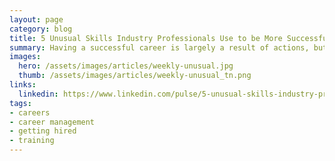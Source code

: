 ```yaml
---
layout: page
category: blog
title: 5 Unusual Skills Industry Professionals Use to be More Successful in their Careers
summary: Having a successful career is largely a result of actions, but also your re-action to opportunities and challenges that come along the way. In order to be successful you need to master techniques that really work. Let's take a look at what really works for professionals.
images:
  hero: /assets/images/articles/weekly-unusual.jpg
  thumb: /assets/images/articles/weekly-unusual_tn.png
links:
  linkedin: https://www.linkedin.com/pulse/5-unusual-skills-industry-professionals-use-more-ray-villalobos
tags:
- careers
- career management
- getting hired
- training
---
```

